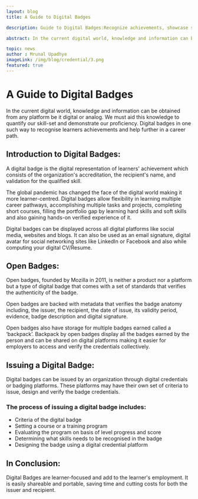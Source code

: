 ```yaml
---
layout: blog
title: A Guide to Digital Badges

description: Guide to Digital Badges:Recognize achievements, showcase skills, and enhance employability in the learner-centered digital world.

abstract: In the current digital world, knowledge and information can be obtained from any platform be it digital or analog. We must aid this knowledge to quantify our skill-set and demonstrate our proficiency. Digital badges in one such way to recognise learners achievements and help further in a career path.

topic: news
author : Mrunal Upadhye
imageLink: /img/blog/credential/3.png
featured: true
---
```

# A Guide to Digital Badges

In the current digital world, knowledge and information can be obtained from any platform be it digital or analog. We must aid this knowledge to quantify our skill-set and demonstrate our proficiency. Digital badges in one such way to recognise learners achievements and help further in a career path.

## Introduction to Digital Badges:

A digital badge is the digital representation of learners' achievement which consists of the organization's accreditation, the recipient's name, and validation for the qualified skill.

The global pandemic has changed the face of the digital world making it more learner-centred. Digital badges allow flexibility in learning multiple career pathways, accomplishing multiple tasks and projects, completing short courses, filling the portfolio gap by learning hard skills and soft skills and also gaining hands-on verified experience of it.

Digital badges can be displayed across all digital platforms like social media, websites and blogs. It can also be used as an email signature, digital avatar for social networking sites like LinkedIn or Facebook and also while computing your digital CV/Resume.

## Open Badges:

Open badges, founded by Mozilla in 2011, is neither a product nor a platform but a type of digital badge that comes with a set of standards that verifies the authenticity of the badge.

Open badges are backed with metadata that verifies the badge anatomy including, the issuer, the recipient, the date of issue, its validity period, evidence, badge description and digital signature.

Open badges also have storage for multiple badges earned called a ‘backpack’. Backpack by open badges display all the badges earned by the person and can be shared on digital platforms making it easier for employers to access and verify the credentials collectively.

## Issuing a Digital Badge:

Digital badges can be issued by an organization through digital credentials or badging platforms. These platforms may have their own set of criteria to issue, design and verify the badge credentials.

### The process of issuing a digital badge includes:

- Criteria of the digital badge
- Setting a course or a training program
- Evaluating the program on basis of level progress and score
- Determining what skills needs to be recognised in the badge
- Designing the badge using a digital credential platform

## In Conclusion:

Digital Badges are learner-focused and add to the learner's employment. It is easily shareable and portable, saving time and cutting costs for both the issuer and recipient.




